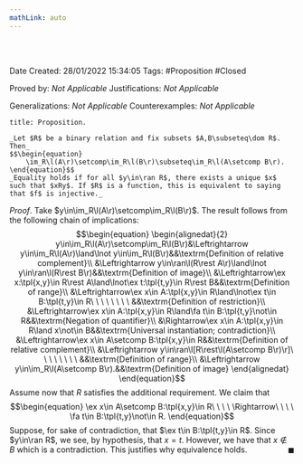 ```yaml
---
mathLink: auto
---
```


<br />
<br />

Date Created: 28/01/2022 15:34:05
Tags: #Proposition #Closed 

Proved by: _Not Applicable_
Justifications: _Not Applicable_

Generalizations: _Not Applicable_
Counterexamples: _Not Applicable_

``` ad-Proposition
title: Proposition.

_Let $R$ be a binary relation and fix subsets $A,B\subseteq\dom R$. Then_
$$\begin{equation}
    \im_R\l(A\r)\setcomp\im_R\l(B\r)\subseteq\im_R\l(A\setcomp B\r).
\end{equation}$$
_Equality holds if for all $y\in\ran R$, there exists a unique $x$ such that $xRy$. If $R$ is a function, this is equivalent to saying that $f$ is injective._

```

_Proof_. Take $y\in\im_R\l(A\r)\setcomp\im_R\l(B\r)$. The result follows from the following chain of implications:
$$\begin{equation}
    \begin{alignedat}{2}
        y\in\im_R\l(A\r)\setcomp\im_R\l(B\r)&\Leftrightarrow y\in\im_R\l(A\r)\land\lnot y\in\im_R\l(B\r)&&\textrm{Definition of relative complement}\\
        &\Leftrightarrow y\in\ran\l(R\rest A\r)\land\lnot y\in\ran\l(R\rest B\r)&&\textrm{Definition of image}\\
        &\Leftrightarrow\ex x:\tpl{x,y}\in R\rest A\land\lnot\ex t:\tpl{t,y}\in R\rest B&&\textrm{Definition of range}\\
        &\Leftrightarrow\ex x\in A:\tpl{x,y}\in R\land\lnot\ex t\in B:\tpl{t,y}\in R\ \ \ \ \ \ \ \ &&\textrm{Definition of restriction}\\
        &\Leftrightarrow\ex x\in A:\tpl{x,y}\in R\land\fa t\in B:\tpl{t,y}\not\in R&&\textrm{Negation of quantifier}\\
        &\Rightarrow\ex x\in A:\tpl{x,y}\in R\land x\not\in B&&\textrm{Universal instantiation; contradiction}\\
        &\Leftrightarrow\ex x\in A\setcomp B:\tpl{x,y}\in R&&\textrm{Definition of relative complement}\\
        &\Leftrightarrow y\in\ran\l[R\rest\l(A\setcomp B\r)\r]\ \ \ \ \ \ \ \ &&\textrm{Definition of range}\\
        &\Leftrightarrow y\in\im_R\l(A\setcomp B\r).&&\textrm{Definition of image}
    \end{alignedat}   
\end{equation}$$
Assume now that $R$ satisfies the additional requirement. We claim that
$$\begin{equation}
    \ex x\in A\setcomp B:\tpl{x,y}\in R\ \ \ \ \Rightarrow\ \ \ \ \fa t\in B:\tpl{t,y}\not\in R.
\end{equation}$$
Suppose, for sake of contradiction, that $\ex t\in B:\tpl{t,y}\in R$. Since $y\in\ran R$, we see, by hypothesis, that $x=t$. However, we have that $x\not\in B$ which is a contradiction. This justifies why equivalence holds.<span style="float:right;">$\blacksquare$</span>
